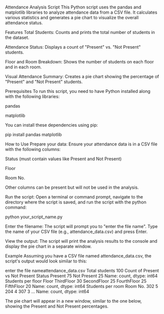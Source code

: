Attendance Analysis Script
This Python script uses the pandas and matplotlib libraries to analyze attendance data from a CSV file. It calculates various statistics and generates a pie chart to visualize the overall attendance status.

Features
Total Students: Counts and prints the total number of students in the dataset.

Attendance Status: Displays a count of "Present" vs. "Not Present" students.

Floor and Room Breakdown: Shows the number of students on each floor and in each room.

Visual Attendance Summary: Creates a pie chart showing the percentage of "Present" and "Not Present" students.

Prerequisites
To run this script, you need to have Python installed along with the following libraries:

pandas

matplotlib

You can install these dependencies using pip:

pip install pandas matplotlib

How to Use
Prepare your data: Ensure your attendance data is in a CSV file with the following columns:

Status (must contain values like Present and Not Present)

Floor

Room No.

Other columns can be present but will not be used in the analysis.

Run the script: Open a terminal or command prompt, navigate to the directory where the script is saved, and run the script with the python command:

python your_script_name.py

Enter the filename: The script will prompt you to "enter the file name". Type the name of your CSV file (e.g., attendance_data.csv) and press Enter.

View the output: The script will print the analysis results to the console and display the pie chart in a separate window.

Example
Assuming you have a CSV file named attendance_data.csv, the script's output would look similar to this:

enter the file nameattendance_data.csv
Total students
100
Count of Present vs Not Present
Status
Present        75
Not Present    25
Name: count, dtype: int64
Students per floor
Floor
ThirdFloor     30
SecondFloor    25
FourthFloor    25
FifthFloor     20
Name: count, dtype: int64
Students per room
Room No.
302    5
204    4
307    3
...
Name: count, dtype: int64

The pie chart will appear in a new window, similar to the one below, showing the Present and Not Present percentages.
